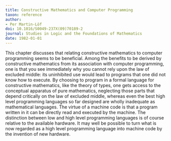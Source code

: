 ```yaml
---
title: Constructive Mathematics and Computer Programming
taxon: reference
author:
- Per Martin-Löf
doi: 10.1016/S0049-237X(09)70189-2
journal: Studies in Logic and the Foundations of Mathematics
date: 1982-01-01
---
```


This chapter discusses that relating constructive mathematics to computer programming seems to be beneficial. Among the benefits to be derived by constructive mathematics from its association with computer programming, one is that you see immediately why you cannot rely upon the law of excluded middle: its uninhibited use would lead to programs that one did not know how to execute. By choosing to program in a formal language for constructive mathematics, like the theory of types, one gets access to the conceptual apparatus of pure mathematics, neglecting those parts that depend critically on the law of excluded middle, whereas even the best high level programming languages so far designed are wholly inadequate as mathematical languages. The virtue of a machine code is that a program written in it can be directly read and executed by the machine. The distinction between low and high level programming languages is of course relative to the available hardware. It may well be possible to turn what is now regarded as a high level programming language into machine code by the invention of new hardware.
